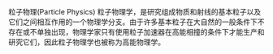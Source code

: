 粒子物理(Particle Physics)
粒子物理学，是研究组成物质和射线的基本粒子以及它们之间相互作用的一个物理学分支。由于许多基本粒子在大自然的一般条件下不存在或不单独出现，物理学家只有使用粒子加速器在高能相撞的条件下才能生产和研究它们，因此粒子物理学也被称为高能物理学。